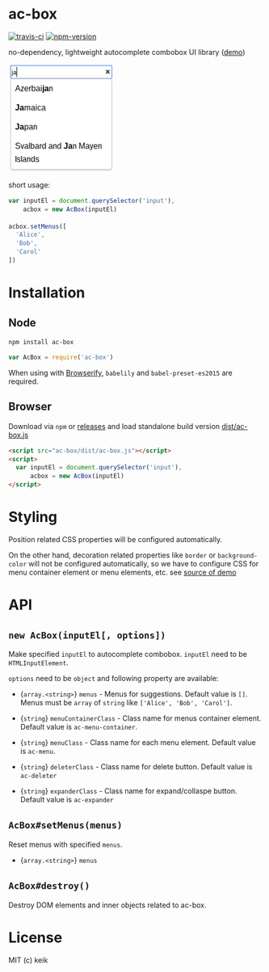 # ac-box

[![travis-ci](https://img.shields.io/travis/keik/ac-box.svg?style=flat-square)](https://travis-ci.org/keik/ac-box)
[![npm-version](https://img.shields.io/npm/v/ac-box.svg?style=flat-square)](https://npmjs.org/package/ac-box)

no-dependency, lightweight autocomplete combobox UI library ([demo](http://keik.info/ac-box/examples/))

![](https://github.com/keik/ac-box/raw/master/screenshot.png)

short usage:

```js
var inputEl = document.querySelector('input'),
    acbox = new AcBox(inputEl)

acbox.setMenus([
  'Alice',
  'Bob',
  'Carol'
])
```


# Installation

## Node

```
npm install ac-box
```

```javascript
var AcBox = require('ac-box')
```

When using with [Browserify](https://github.com/substack/node-browserify), `babelily` and `babel-preset-es2015` are required.


## Browser

Download via `npm` or [releases](https://github.com/keik/ac-box/releases) and load standalone build version [dist/ac-box.js](./dist/ac-box.js)

```html
<script src="ac-box/dist/ac-box.js"></script>
<script>
  var inputEl = document.querySelector('input'),
      acbox = new AcBox(inputEl)
</script>
```


# Styling

Position related CSS properties will be configured automatically.

On the other hand, decoration related properties like `border` or `background-color` will not be configured automatically,
so we have to configure CSS for menu container element or menu elements, etc. see [source of demo](https://github.com/keik/ac-box/blob/master/examples/basic.html)


# API

## `new AcBox(inputEl[, options])`

Make specified `inputEl` to autocomplete combobox.
`inputEl` need to be `HTMLInputElement`.

`options` need to be `object` and following property are available:

* {`array.<string>`} `menus` -
Menus for suggestions. Default value is `[]`. Menus must be `array` of `string` like `['Alice', 'Bob', 'Carol']`.

* {`string`} `menuContainerClass` -
Class name for menus container element. Default value is `ac-menu-container`.

* {`string`} `menuClass` -
Class name for each menu element. Default value is `ac-menu`.

* {`string`} `deleterClass` -
Class name for delete button. Default value is `ac-deleter`

* {`string`} `expanderClass` -
Class name for expand/collaspe button. Default value is `ac-expander`


## `AcBox#setMenus(menus)`

Reset menus with specified `menus`.

* {`array.<string>`} `menus`


## `AcBox#destroy()`

Destroy DOM elements and inner objects related to ac-box.


# License

MIT (c) keik
